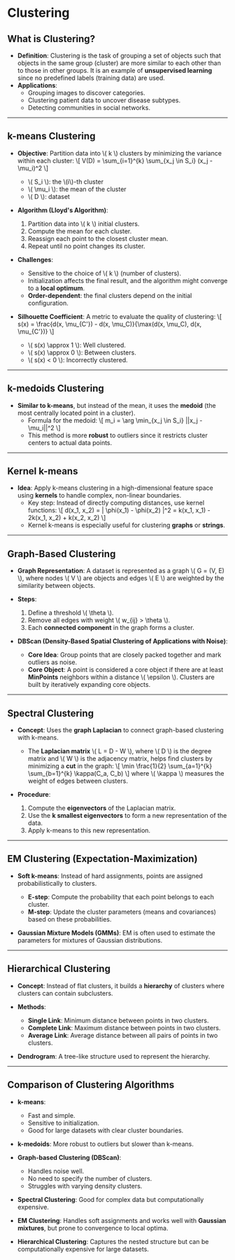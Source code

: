 # Clustering

## **What is Clustering?**

- **Definition**: Clustering is the task of grouping a set of objects such that objects in the same group (cluster) are more similar to each other than to those in other groups. It is an example of **unsupervised learning** since no predefined labels (training data) are used.
- **Applications**:
  - Grouping images to discover categories.
  - Clustering patient data to uncover disease subtypes.
  - Detecting communities in social networks.

---

## **k-means Clustering**

- **Objective**: Partition data into \\( k \\) clusters by minimizing the variance within each cluster:
  \\\[
  V(D) = \sum_{i=1}^{k} \sum_{x_j \in S_i} (x_j - \mu_i)^2
  \\]
  - \\( S_i \\): the \\(i\\)-th cluster
  - \\( \mu_i \\): the mean of the cluster
  - \\( D \\): dataset

- **Algorithm (Lloyd's Algorithm)**:
  1. Partition data into \\( k \\) initial clusters.
  2. Compute the mean for each cluster.
  3. Reassign each point to the closest cluster mean.
  4. Repeat until no point changes its cluster.

- **Challenges**:
  - Sensitive to the choice of \\( k \\) (number of clusters).
  - Initialization affects the final result, and the algorithm might converge to a **local optimum**.
  - **Order-dependent**: the final clusters depend on the initial configuration.

- **Silhouette Coefficient**: A metric to evaluate the quality of clustering:
  \\\[
  s(x) = \frac{d(x, \mu_{C'}) - d(x, \mu_C)}{\max(d(x, \mu_C), d(x, \mu_{C'})}
  \\]
  - \\( s(x) \approx 1 \\): Well clustered.
  - \\( s(x) \approx 0 \\): Between clusters.
  - \\( s(x) < 0 \\): Incorrectly clustered.

---

## **k-medoids Clustering**

- **Similar to k-means**, but instead of the mean, it uses the **medoid** (the most centrally located point in a cluster).
  - Formula for the medoid:
    \\\[
    m_i = \arg \min_{x_j \in S_i} ||x_j - \mu_i||^2
    \\]
  - This method is more **robust** to outliers since it restricts cluster centers to actual data points.

---

## **Kernel k-means**

- **Idea**: Apply k-means clustering in a high-dimensional feature space using **kernels** to handle complex, non-linear boundaries.
  - Key step: Instead of directly computing distances, use kernel functions:
    \\\[
    d(x_1, x_2) = \| \phi(x_1) - \phi(x_2) \|^2 = k(x_1, x_1) - 2k(x_1, x_2) + k(x_2, x_2)
    \\]
  - Kernel k-means is especially useful for clustering **graphs** or **strings**.

---

## **Graph-Based Clustering**

- **Graph Representation**: A dataset is represented as a graph \\( G = (V, E) \\), where nodes \\( V \\) are objects and edges \\( E \\) are weighted by the similarity between objects.
- **Steps**:
  1. Define a threshold \\( \theta \\).
  2. Remove all edges with weight \\( w_{ij} > \theta \\).
  3. Each **connected component** in the graph forms a cluster.

- **DBScan (Density-Based Spatial Clustering of Applications with Noise)**:
  - **Core Idea**: Group points that are closely packed together and mark outliers as noise.
  - **Core Object**: A point is considered a core object if there are at least **MinPoints** neighbors within a distance \\( \epsilon \\). Clusters are built by iteratively expanding core objects.

---

## **Spectral Clustering**

- **Concept**: Uses the **graph Laplacian** to connect graph-based clustering with k-means.
  - The **Laplacian matrix** \\( L = D - W \\), where \\( D \\) is the degree matrix and \\( W \\) is the adjacency matrix, helps find clusters by minimizing a **cut** in the graph:
    \\\[
    \min \frac{1}{2} \sum_{a=1}^{k} \sum_{b=1}^{k} \kappa(C_a, C_b)
    \\]
    where \\( \kappa \\) measures the weight of edges between clusters.

- **Procedure**:
  1. Compute the **eigenvectors** of the Laplacian matrix.
  2. Use the **k smallest eigenvectors** to form a new representation of the data.
  3. Apply k-means to this new representation.

---

## **EM Clustering (Expectation-Maximization)**

- **Soft k-means**: Instead of hard assignments, points are assigned probabilistically to clusters.
  - **E-step**: Compute the probability that each point belongs to each cluster.
  - **M-step**: Update the cluster parameters (means and covariances) based on these probabilities.

- **Gaussian Mixture Models (GMMs)**: EM is often used to estimate the parameters for mixtures of Gaussian distributions.

---

## **Hierarchical Clustering**

- **Concept**: Instead of flat clusters, it builds a **hierarchy** of clusters where clusters can contain subclusters.
- **Methods**:
  - **Single Link**: Minimum distance between points in two clusters.
  - **Complete Link**: Maximum distance between points in two clusters.
  - **Average Link**: Average distance between all pairs of points in two clusters.

- **Dendrogram**: A tree-like structure used to represent the hierarchy.

---

## **Comparison of Clustering Algorithms**

- **k-means**:
  - Fast and simple.
  - Sensitive to initialization.
  - Good for large datasets with clear cluster boundaries.

- **k-medoids**: More robust to outliers but slower than k-means.

- **Graph-based Clustering (DBScan)**:
  - Handles noise well.
  - No need to specify the number of clusters.
  - Struggles with varying density clusters.

- **Spectral Clustering**: Good for complex data but computationally expensive.

- **EM Clustering**: Handles soft assignments and works well with **Gaussian mixtures**, but prone to convergence to local optima.

- **Hierarchical Clustering**: Captures the nested structure but can be computationally expensive for large datasets.
